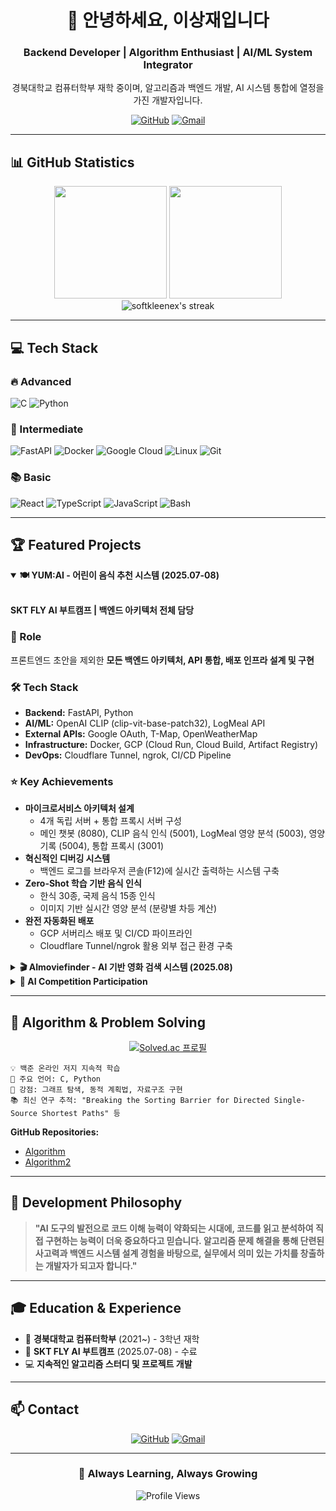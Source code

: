 <div align="center">

# 👋 안녕하세요, 이상재입니다

### Backend Developer | Algorithm Enthusiast | AI/ML System Integrator

경북대학교 컴퓨터학부 재학 중이며, 알고리즘과 백엔드 개발, AI 시스템 통합에 열정을 가진 개발자입니다.

[![GitHub](https://img.shields.io/badge/GitHub-softkleenex-181717?style=flat&logo=github)](https://github.com/softkleenex)
[![Gmail](https://img.shields.io/badge/Gmail-Contact-EA4335?style=flat&logo=gmail&logoColor=white)](mailto:softkleenex1217@gmail.com)

</div>

---

## 📊 GitHub Statistics

<div align="center">
  <img height="180em" src="https://github-readme-stats.vercel.app/api?username=softkleenex&show_icons=true&theme=tokyonight&hide_border=true&include_all_commits=true&count_private=true"/>
  <img height="180em" src="https://github-readme-stats.vercel.app/api/top-langs/?username=softkleenex&layout=compact&langs_count=8&theme=tokyonight&hide_border=true&exclude_repo=softkleenex.github.io&hide=jupyter%20notebook,html"/>
</div>

<div align="center">
  <img src="https://github-readme-streak-stats.herokuapp.com/?user=softkleenex&theme=tokyonight&hide_border=true" alt="softkleenex's streak"/>
</div>

---

## 💻 Tech Stack

### 🔥 Advanced
![C](https://img.shields.io/badge/C-00599C?style=for-the-badge&logo=c&logoColor=white)
![Python](https://img.shields.io/badge/Python-3776AB?style=for-the-badge&logo=python&logoColor=white)

### 🚀 Intermediate
![FastAPI](https://img.shields.io/badge/FastAPI-009688?style=for-the-badge&logo=fastapi&logoColor=white)
![Docker](https://img.shields.io/badge/Docker-2496ED?style=for-the-badge&logo=docker&logoColor=white)
![Google Cloud](https://img.shields.io/badge/Google_Cloud-4285F4?style=for-the-badge&logo=google-cloud&logoColor=white)
![Linux](https://img.shields.io/badge/Linux-FCC624?style=for-the-badge&logo=linux&logoColor=black)
![Git](https://img.shields.io/badge/Git-F05032?style=for-the-badge&logo=git&logoColor=white)

### 📚 Basic
![React](https://img.shields.io/badge/React-61DAFB?style=for-the-badge&logo=react&logoColor=black)
![TypeScript](https://img.shields.io/badge/TypeScript-3178C6?style=for-the-badge&logo=typescript&logoColor=white)
![JavaScript](https://img.shields.io/badge/JavaScript-F7DF1E?style=for-the-badge&logo=javascript&logoColor=black)
![Bash](https://img.shields.io/badge/Bash-4EAA25?style=for-the-badge&logo=gnu-bash&logoColor=white)

---

## 🏆 Featured Projects

<details open>
<summary><b>🍽️ YUM:AI - 어린이 음식 추천 시스템 (2025.07-08)</b></summary>
<br>

**SKT FLY AI 부트캠프 | 백엔드 아키텍처 전체 담당**

### 🎯 Role
프론트엔드 초안을 제외한 **모든 백엔드 아키텍처, API 통합, 배포 인프라 설계 및 구현**

### 🛠️ Tech Stack
- **Backend:** FastAPI, Python
- **AI/ML:** OpenAI CLIP (clip-vit-base-patch32), LogMeal API
- **External APIs:** Google OAuth, T-Map, OpenWeatherMap
- **Infrastructure:** Docker, GCP (Cloud Run, Cloud Build, Artifact Registry)
- **DevOps:** Cloudflare Tunnel, ngrok, CI/CD Pipeline

### ⭐ Key Achievements
- **마이크로서비스 아키텍처 설계**
  - 4개 독립 서버 + 통합 프록시 서버 구성
  - 메인 챗봇 (8080), CLIP 음식 인식 (5001), LogMeal 영양 분석 (5003), 영양 기록 (5004), 통합 프록시 (3001)
- **혁신적인 디버깅 시스템**
  - 백엔드 로그를 브라우저 콘솔(F12)에 실시간 출력하는 시스템 구축
- **Zero-Shot 학습 기반 음식 인식**
  - 한식 30종, 국제 음식 15종 인식
  - 이미지 기반 실시간 영양 분석 (분량별 차등 계산)
- **완전 자동화된 배포**
  - GCP 서버리스 배포 및 CI/CD 파이프라인
  - Cloudflare Tunnel/ngrok 활용 외부 접근 환경 구축

</details>

<details>
<summary><b>🎬 AImoviefinder - AI 기반 영화 검색 시스템 (2025.08)</b></summary>
<br>

**SKT FLY AI 부트캠프 내 최고 평가 프로젝트 🏅**

### 🛠️ Tech Stack
- **AI/ML:** GPT-4, Gemini API, MCP (Model Context Protocol)
- **Search:** Tavily (웹 검색 API)
- **Data:** IMDB Top 1000 dataset
- **Deployment:** Google Cloud Console

### ⭐ Core Innovation
- **LLM + 웹 검색의 상호보완적 하이브리드 시스템**
  - Tavily의 불안정성 → LLM이 보완
  - LLM의 최신 정보 부족 → Tavily로 대응
- **고급 질의 처리**
  - 모호한 질의 성공 처리 (예: "테니스 같은 초록색 헤어스타일 영화" → "이터널 선샤인" 검색 성공)
- **직관적인 웹 UI 및 영화 데이터 관리**

📁 [GitHub Repository](https://github.com/softkleenex/AImoviefinder)

</details>

<details>
<summary><b>🏅 AI Competition Participation</b></summary>
<br>

- **shipping-anomaly-detection**
  - Dacon 물류 이상 탐지 경진대회 참여

- **dacon-car-news-classification**
  - GPT-4o-mini 프롬프트 엔지니어링 활용
  - 자동차 뉴스 분류 시스템 구현

</details>

---

## 🧮 Algorithm & Problem Solving

<div align="center">

[![Solved.ac 프로필](http://mazassumnida.wtf/api/v2/generate_badge?boj=softkleenex)](https://solved.ac/softkleenex)

</div>

```
💡 백준 온라인 저지 지속적 학습
📌 주요 언어: C, Python
🎯 강점: 그래프 탐색, 동적 계획법, 자료구조 구현
📚 최신 연구 추적: "Breaking the Sorting Barrier for Directed Single-Source Shortest Paths" 등
```

**GitHub Repositories:**
- [Algorithm](https://github.com/softkleenex/Algorithm)
- [Algorithm2](https://github.com/softkleenex/algorithm2)

---

## 💭 Development Philosophy

> **"AI 도구의 발전으로 코드 이해 능력이 약화되는 시대에, 코드를 읽고 분석하여 직접 구현하는 능력이 더욱 중요하다고 믿습니다. 알고리즘 문제 해결을 통해 단련된 사고력과 백엔드 시스템 설계 경험을 바탕으로, 실무에서 의미 있는 가치를 창출하는 개발자가 되고자 합니다."**

---

## 🎓 Education & Experience

- 🏫 **경북대학교 컴퓨터학부** (2021~) - 3학년 재학
- 🚀 **SKT FLY AI 부트캠프** (2025.07-08) - 수료
- 💻 **지속적인 알고리즘 스터디 및 프로젝트 개발**

---

## 📫 Contact

<div align="center">

[![GitHub](https://img.shields.io/badge/GitHub-181717?style=for-the-badge&logo=github&logoColor=white)](https://github.com/softkleenex)
[![Gmail](https://img.shields.io/badge/Gmail-EA4335?style=for-the-badge&logo=gmail&logoColor=white)](mailto:softkleenex1217@gmail.com)

</div>

---

<div align="center">

### 🌱 Always Learning, Always Growing

![Profile Views](https://komarev.com/ghpvc/?username=softkleenex&color=58A6FF&style=flat-square)

</div>
